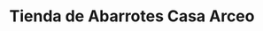 ---
title: "Tienda de Abarrotes Casa Arceo"
url: /temozon/tienda-de-abarrotes-casa-arceo/
shop: comodidad
---